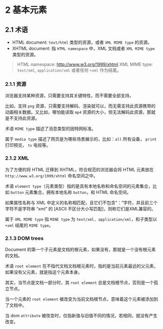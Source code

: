 # 2 基本元素

## 2.1 术语

- HTML document: `text/html` 类型的资源，或者 `XML MIME type` 的资源。
- XHTML document: 指 `HTML namespace` 中，XML 文档或者 `XML MIME type` 类型的资源。

> HTML namespace: http://www.w3.org/1999/xhtml
> XML MIME type: `text/xml`, `application/xml` 或者任何 `+xml` 作为结尾。

### 2.1.1 资源

浏览器支持某种资源，只需要支持其关键特性，而不需要全部支持。

比如，支持 `png` 资源，只需要支持解码、渲染就可以，而无需支持此资源携带的动画相关数据。又比如，哪怕能读取 `mp4` 资源的大小，但无法解码此资源，那就是不支持此资源。

术语 `MIME type` 描述了消息类型的因特网标准。

属于 `media type` 描述了网页是为哪些场景展示的，比如：`all` 所有设备， `print` 打印预览， `tv` 电视等。

### 2.1.2 XML

为了方便的将 HTML 迁移到 XHTML，符合规范的浏览器会将 HTML 元素放在 `http://www.w3.org/1999/xhtml` 命名空间之中。

术语 `element type`（元素类型）指的是具有本地名称和命名空间的元素集合，比如 `button` 元素集合，拥有本地名称 `button`，和 HTML 命名空间。

如果属性名称与 XML 中定义的名称相匹配，且它们不包含“：”字符，并且前三个字符不是字符串 “xml” 的 [ASCII 不区分大小写匹配]，则称它们是XML兼容的。

属于 `XML MIME type` 指 `MINE type` 为 `text/xml, application/xml`，和子类型以 `+xml` 结尾的 `MIME type`。

### 2.1.3 DOM trees

Document 的第一个子元素是文档的根元素，如果没有，那就是一个没有根元素的文档。

术语 `root element` 在不指代文档文档根元素时，指的是当前元素最远的父元素，如果没有父元素，就是指这个元素本身。

其实，当节点是文档一部分时，其 `root element` 总是文档根节点，否则是一个孤立节点。

当一个元素的 `root element` 被改变为当前文档根节点，意味着这个元素被添加到了文档中。

当 dom `attribute` 被改变时，仅指新值与旧值不同的情况，若相同，就没有产生改变。